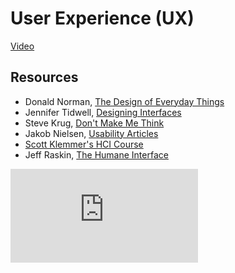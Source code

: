 User Experience (UX)
====================

[Video](https://www.youtube.com/watch?v=wJGReM7cie4)

Resources
---------

* Donald Norman, [The Design of Everyday Things](http://www.amazon.co.uk/Design-Everyday-Things-revised-expanded/dp/0262525674)
* Jennifer Tidwell, [Designing Interfaces](http://www.amazon.co.uk/Designing-Interfaces-Jenifer-Tidwell/dp/1449379702)
* Steve Krug, [Don't Make Me Think](http://www.amazon.co.uk/Dont-Make-Me-Think-Usability/dp/0321344758)
* Jakob Nielsen, [Usability Articles](http://www.nngroup.com/articles/)
* [Scott Klemmer's HCI Course](https://www.coursera.org/course/hcidesign)
* Jeff Raskin, [The Humane Interface](http://www.amazon.co.uk/Humane-Interface-Directions-Designing-Interactive/dp/0201379376)


![Tracking pixel](https://githubanalytics.herokuapp.com/course/pills/ux.md)
